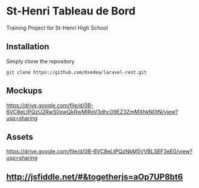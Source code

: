 # St-Henri Tableau de Bord
Training Project for St-Henri High School

## Installation
Simply clone the repository
```
git clone https://github.com/Osedea/laravel-rest.git
```

## Mockups

https://drive.google.com/file/d/0B-6VC8eLtPQzU2RwS0xwQkRwMlRoV3dhc09EZ3ZmMXhkN0tN/view?usp=sharing

## Assets

https://drive.google.com/file/d/0B-6VC8eLtPQzNkM5VVBLSEF3eE0/view?usp=sharing

## http://jsfiddle.net/#&togetherjs=aOp7UP8bt6
